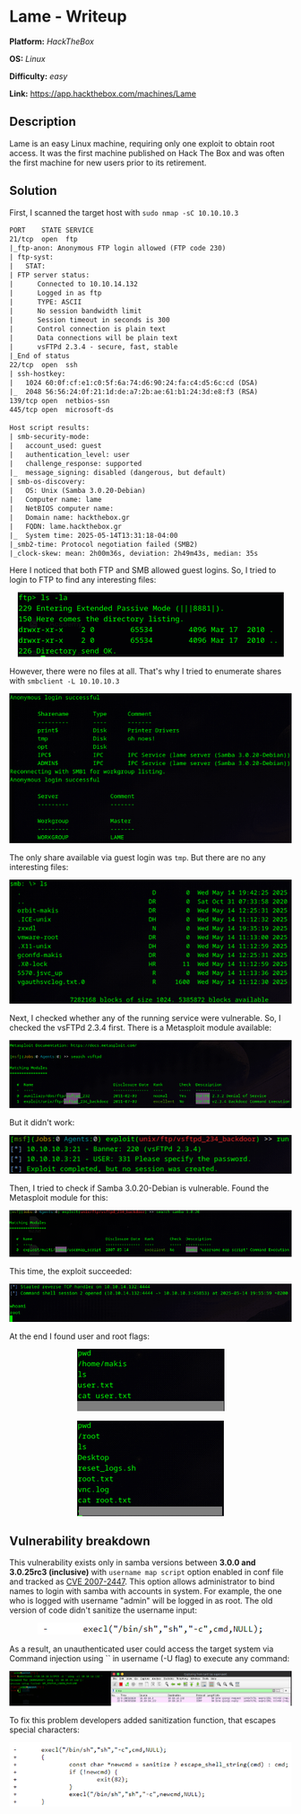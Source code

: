 # Lame - Writeup

**Platform:** *HackTheBox*

**OS:** *Linux*

**Difficulty:** *easy*

**Link:** https://app.hackthebox.com/machines/Lame


## Description

Lame is an easy Linux machine, requiring only one exploit to obtain root access. It was the first machine published on Hack The Box and was often the first machine for new users prior to its retirement.

## Solution

First, I scanned the target host with `sudo nmap -sC 10.10.10.3`

```
PORT    STATE SERVICE
21/tcp  open  ftp
|_ftp-anon: Anonymous FTP login allowed (FTP code 230)
| ftp-syst: 
|   STAT: 
| FTP server status:
|      Connected to 10.10.14.132
|      Logged in as ftp
|      TYPE: ASCII
|      No session bandwidth limit
|      Session timeout in seconds is 300
|      Control connection is plain text
|      Data connections will be plain text
|      vsFTPd 2.3.4 - secure, fast, stable
|_End of status
22/tcp  open  ssh
| ssh-hostkey: 
|   1024 60:0f:cf:e1:c0:5f:6a:74:d6:90:24:fa:c4:d5:6c:cd (DSA)
|_  2048 56:56:24:0f:21:1d:de:a7:2b:ae:61:b1:24:3d:e8:f3 (RSA)
139/tcp open  netbios-ssn
445/tcp open  microsoft-ds

Host script results:
| smb-security-mode: 
|   account_used: guest
|   authentication_level: user
|   challenge_response: supported
|_  message_signing: disabled (dangerous, but default)
| smb-os-discovery: 
|   OS: Unix (Samba 3.0.20-Debian)
|   Computer name: lame
|   NetBIOS computer name: 
|   Domain name: hackthebox.gr
|   FQDN: lame.hackthebox.gr
|_  System time: 2025-05-14T13:31:18-04:00
|_smb2-time: Protocol negotiation failed (SMB2)
|_clock-skew: mean: 2h00m36s, deviation: 2h49m43s, median: 35s

```
Here I noticed that both FTP and SMB allowed guest logins.
So, I tried to login to FTP to find any interesting files:

<p align="center">
<img src="../../resources/HackTheBox/Lame1.png" alt="Files on FTP server"/>
</p>

However, there were no files at all.
That's why I tried to enumerate shares with `smbclient -L 10.10.10.3`

<p align="center">
<img src="../../resources/HackTheBox/Lame2.png" alt="Available shares on samba"/>
</p>

The only share available via guest login was `tmp`. But there are no any interesting files:

<p align="center">
<img src="../../resources/HackTheBox/Lame3.png" alt="Contents of tmp share"/>
</p>

Next, I checked whether any of the running service were vulnerable. So, I checked the vsFTPd 2.3.4 first. There is a Metasploit module available:

<p align="center">
<img src="../../resources/HackTheBox/Lame4.png" alt="Metasploit modules"/>
</p>

But it didn't work:

<p align="center">
<img src="../../resources/HackTheBox/Lame5.png" alt="The result"/>
</p>

Then, I tried to check if Samba 3.0.20-Debian is vulnerable. Found the Metasploit module for this:

<p align="center">
<img src="../../resources/HackTheBox/Lame6.png" alt="Metasploit modules"/>
</p>

This time, the exploit succeeded:

<p align="center">
<img src="../../resources/HackTheBox/Lame7.png" alt="The result"/>
</p>

At the end I found user and root flags:

<p align="center">
<img src="../../resources/HackTheBox/Lame8_0.png" alt="user flag"/>
</p>
<p align="center">
<img src="../../resources/HackTheBox/Lame8_1.png" alt="root flag"/>
</p>


## Vulnerability breakdown

This vulnerability exists only in samba versions between **3.0.0 and 3.0.25rc3 (inclusive)** with `username map script` option enabled in conf file and tracked as [CVE 2007-2447](https://nvd.nist.gov/vuln/detail/CVE-2007-2447). This option allows administrator to bind names to login with samba with accounts in system. For example, the one who is logged with username "admin" will be logged in as root.
The old version of code didn't sanitize the username input:

<p align="center">
<img src="../../resources/HackTheBox/Lame9.png" alt="execl function without sanitizing"/>
</p>

As a result, an unauthenticated user could access the target system via Command injection using \`\` in username (-U flag) to execute any command:

<p align="center">
<img src="../../resources/HackTheBox/Lame10.png" alt="executing ping command on target"/>
</p>

To fix this problem developers added sanitization function, that escapes special characters:

<p align="center">
<img src="../../resources/HackTheBox/Lame11.png" alt="fixed code"/>
</p>

